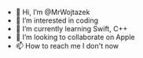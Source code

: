 - 👋 Hi, I’m @MrWojtazek
- 👀 I’m interested in coding
- 🌱 I’m currently learning Swift, C++
- 💞️ I’m looking to collaborate on Apple
- 📫 How to reach me I don't now

<!---
MrWojtazek/MrWojtazek is a ✨ special ✨ repository because its `README.md` (this file) appears on your GitHub profile.
You can click the Preview link to take a look at your changes.
--->
